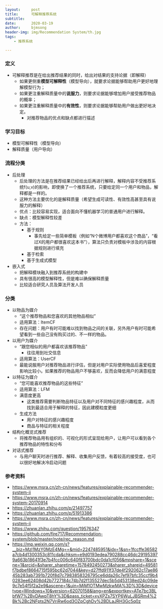 ```yaml
---
layout:     post
title:      可解释推荐系统
subtitle:   
date:       2020-03-19
author:     bjmsong
header-img: img/Recommendation System/th.jpg
tags:
    - 推荐系统

---
```




### 定义

- 可解释推荐是在给出推荐结果的同时，给出对结果的支持论据（即解释）
    - 如果更侧重**模型可解释性**（模型导向），就要求论据能够帮助用户更好地理解模型行为；
    - 如果更注重解释质量中的**说服力**，则要求论据能够增加用户接受推荐物品的概率；
    - 如果更注重解释质量中的**有效性**，则要求论据能够帮助用户做出更好地决定。
        - 对推荐物品的优点和缺点都进行描述



### 学习目标

- 模型可解释性（模型导向）
- 解释质量（用户导向）



### 流程分类

- 后处理
    - 后处理的方法是在推荐结果已经给出后再进行解释，解释内容不受推荐系统f(u,v)的影响，即使换了一个推荐系统，只要给定同一个用户和物品，解释都是一样的。
    - 这种方法主要优化的是解释质量（希望生成可读性、有效性高甚至具有说服力的解释）
    - 优点：比较容易实现，适合面向不懂机器学习的普通用户进行解释。
    - 缺点：模型解释性较差
    - 方法：
        - 基于规则
            - 事先给定一些简单模板（例如“N个微博用户都喜欢这个商品”，“看过X的用户都很喜欢这本书”），算法只负责对模板中涉及的内容根据规则进行填充
        - 基于检索
        - 基于生成式模型
- 嵌入式
    - 把解释模块融入到推荐系统的构建中
    - 具有很高的模型解释性，但是难以确保解释质量
    - 比较适合研究人员及算法开发人员



### 分类

- 以物品为媒介
    - “这个推荐物品和您喜欢的其他物品相似”
    - 适用算法：ItemCF
    - 存在问题：用户有时可能难以找到物品之间的关联，另外用户有时可能希望看到一些自己没有购买过的、不一样的物品。
- 以用户为媒介
    - “跟您相似的用户都喜欢该推荐物品”
        - 往往用到社交信息
    - 适用算法：UserCF
    - 最能说服用户对推荐物品进行评估，但是对用户实际使用物品后喜爱程度影响比较小。如果推荐的物品用户不够喜欢，反而会降低用户的满意程度
- 以特征为媒介 
    - “您可能喜欢推荐物品的这些特征”
    - 适用算法：LFM
    - 满意度更高
        - 这类推荐需要判断物品特征以及用户对不同特征的感兴趣程度，从而找到最适合用于解释的特征，因此建模粒度更细
    - 生成方法
        - 用户对特征的感兴趣程度
        - 商品与特征的相关程度
- 结构化概览式推荐
    - 将推荐物品用有组织的、可视化的形式呈现给用户，让用户可以看到各个推荐物品的特性和分布
- 对话式推荐
    - 与用户聊天时进行推荐、解释、收集用户反馈，有着较高的接受度，也可以很好地解决冷启动问题



### 参考资料

- https://www.msra.cn/zh-cn/news/features/explainable-recommender-system-ii
- https://www.msra.cn/zh-cn/news/features/explainable-recommender-system-20170914
- https://zhuanlan.zhihu.com/p/21497757
- https://zhuanlan.zhihu.com/p/51913386
- https://www.msra.cn/zh-cn/news/features/explainable-recommender-system-ii
- https://www.zhihu.com/question/19576347
- https://github.com/fire717/Recommendation-system/blob/master/note/rec_reason.md
- https://mp.weixin.qq.com/s?__biz=MzI1MzY0MzE4Mg==&mid=2247485951&idx=1&sn=1fccffe36582a7cb4d1300353c811cda&chksm=e9d0193edea790288cc46dc291953979a663b18641f3e7b4fcc006c640f83700bdc0da1cf056&mpshare=1&scene=1&srcid=&sharer_sharetime=1578492450273&sharer_shareid=49581f7bdbef8664715f595bc62d7044&key=d27ffd911f37de4f292062c17ae8645b283ab7391b720f8d7c7983858326795ce6dda26c7ef97bfc35ccf9b40283ee62408d42b7727184c74b7d2f135527dec5b5d453138ed24c09de9c7e54f5f2a2e9&ascene=1&uin=MjM1OTMwMzkwMA%3D%3D&devicetype=Windows+10&version=62070158&lang=en&exportkey=ATe7bc3BLbfW7%2BvDAwpT8hY%3D&pass_ticket=xyXPZs7SYP6WuLJBSRm4%2Bk%2Bc2NFpts2N7VriRw6od3OZpCghDv%2BDLaJRH3Gc5q0z